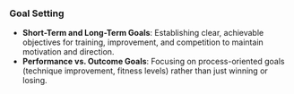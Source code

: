 ### Goal Setting

- **Short-Term and Long-Term Goals**: Establishing clear, achievable objectives for training, improvement, and competition to maintain motivation and direction.
- **Performance vs. Outcome Goals**: Focusing on process-oriented goals (technique improvement, fitness levels) rather than just winning or losing.